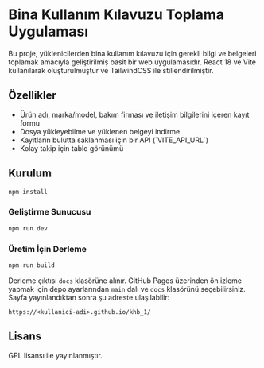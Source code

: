 # Bina Kullanım Kılavuzu Toplama Uygulaması

Bu proje, yüklenicilerden bina kullanım kılavuzu için gerekli bilgi ve belgeleri toplamak amacıyla geliştirilmiş basit bir web uygulamasıdır. React 18 ve Vite kullanılarak oluşturulmuştur ve TailwindCSS ile stillendirilmiştir.

## Özellikler

- Ürün adı, marka/model, bakım firması ve iletişim bilgilerini içeren kayıt formu
- Dosya yükleyebilme ve yüklenen belgeyi indirme
- Kayıtların bulutta saklanması için bir API (\`VITE_API_URL\`)
- Kolay takip için tablo görünümü

## Kurulum

```bash
npm install
```

### Geliştirme Sunucusu

```bash
npm run dev
```

### Üretim İçin Derleme

```bash
npm run build
```

Derleme çıktısı `docs` klasörüne alınır. GitHub Pages üzerinden ön izleme yapmak için depo ayarlarından `main` dalı ve `docs` klasörünü seçebilirsiniz. Sayfa yayınlandıktan sonra şu adreste ulaşılabilir:

```
https://<kullanici-adi>.github.io/khb_1/
```

## Lisans

GPL lisansı ile yayınlanmıştır.
